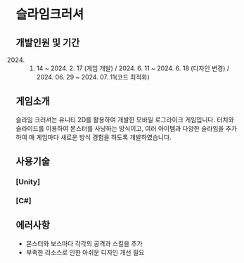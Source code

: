 # 슬라임크러셔

## 개발인원 및 기간
2024. 1. 14 ~ 2024. 2. 17 (게임 개발) / 2024. 6. 11 ~ 2024. 6. 18 (디자인 변경) / 2024. 06. 29 ~ 2024. 07. 11(코드 최적화)
      
## 게임소개
슬라임 크러셔는 유니티 2D를 활용하여 개발한 모바일 로그라이크 게임입니다.
터치와 슬라이드를 이용하여 몬스터를 사냥하는 방식이고, 여러 아이템과 다양한 슬라임을 추가하여 매 게임마다 새로운 방식 경험을 하도록 개발하였습니다.

## 사용기술
### [Unity]
### [C#]

## 에러사항
* 몬스터와 보스마다 각각의 공격과 스킬을 추가
* 부족한 리소스로 인한 아쉬운 디자인 개선 필요

